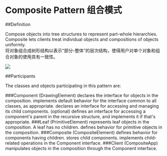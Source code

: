 # Composite Pattern 组合模式
##Definition

Compose objects into tree structures to represent part-whole hierarchies. Composite lets clients treat individual objects and compositions of objects uniformly.
<br>将对象组合成树形结构以表示“部分-整体”的层次结构，使得用户对单个对象和组合对象的使用具有一致性。

![](https://github.com/QianMo/Unity-Design-Pattern/blob/master/UML_Picture/composite.gif)


##Participants

The classes and objects participating in this pattern are:

###Component   (DrawingElement)
declares the interface for objects in the composition.
implements default behavior for the interface common to all classes, as appropriate.
declares an interface for accessing and managing its child components.
(optional) defines an interface for accessing a component's parent in the recursive structure, and implements it if that's appropriate.
###Leaf   (PrimitiveElement)
represents leaf objects in the composition. A leaf has no children.
defines behavior for primitive objects in the composition.
###Composite   (CompositeElement)
defines behavior for components having children.
stores child components.
implements child-related operations in the Component interface.
###Client  (CompositeApp)
manipulates objects in the composition through the Component interface.


